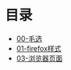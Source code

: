 # 目录

* [00-毛选](MX/README.md)
* [01-firefox样式](./firefox/00-firefox样式.md)
* [03-浏览器页面](./src/browser.md)